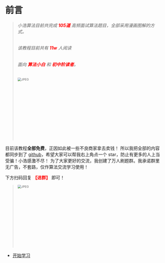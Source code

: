 # 前言

> ###### 小浩算法目前共完成 <font color="red"><b>105道</b></font> 高频面试算法题目，全部采用漫画图解的方式。
>
> ###### 该教程目前共有 <font color="red"><b>11w</b></font> 人阅读
>
> ###### 面向 <font color="red"><b>算法小白</b></font> 和 <font color="red"><b>初中阶读者</b></font>。
>
><img src="http://www.geekxh.com/img/suggest.jpeg" alt="JPEG" style="zoom: 67%;" width=300/>


目前该教程<b>全部免费</b>，正因如此被一些不良商家拿去卖钱！ 所以我把全部的内容都同步到了 [github](https://github.com/geekxh/hello-algorithm)，希望大家可以帮我右上角点一个 star，防止有更多的人上当受骗！小浩感激不尽！
为了大家更好的交流，我创建了万人刷题群。我承诺群里无广告，不套路，仅作算法交流学习使用！


下方扫码回复 <font color="red"><b>【进群】</b></font> 即可！

> <img src="http://www.geekxh.com/img/avatar.jpeg" alt="JPEG" style="zoom: 67%;" width=300/>


* [开始学习](http://www.geekxh.com) 